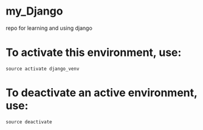 # my_Django
repo for learning and using django
#
# To activate this environment, use:
```
source activate django_venv
```
#
# To deactivate an active environment, use:
```
source deactivate
```
#

